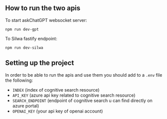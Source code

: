 ## How to run the two apis

To start askChatGPT websocket server:

```
npm run dev-gpt
```

To Silwa fastify endpoint:

```
npm run dev-silwa
```

## Setting up the project

In order to be able to run the apis and use them you should add to a `.env` file the following:

- `INDEX` (index of cognitive search resource)
- `API_KEY` (azure api key related to cognitive search resource)
- `SEARCH_ENDPOINT` (endpoint of cognitive search u can find directly on azure portal)
- `OPENAI_KEY` (your api key of openai account)
